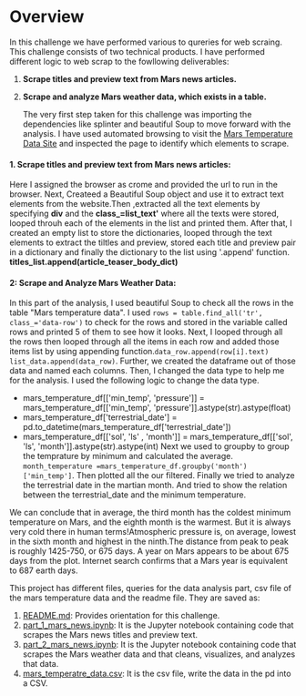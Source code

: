 # Overview
In this challenge we have performed various to qureries for web scraing. This challenge consists of two technical products. I have performed different logic to web scrap to the fowllowing deliverables:
1. **Scrape titles and preview text from Mars news articles.**
2.  **Scrape and analyze Mars weather data, which exists in a table.**
   
      The very first step taken for this challenge was importing the dependencies like splinter and beautiful Soup to move forward with the analysis. I have used automated browsing to visit the [Mars Temperature Data Site](https://static.bc-edx.com/data/web/mars_news/index.html)  and inspected the page to identify which elements to scrape.


#### 1. Scrape titles and preview text from Mars news articles:
   Here I assigned the browser as crome and provided the url to run in the browser. Next, Createed a Beautiful Soup object and use it to extract text elements from the website.Then ,extracted all the text elements by specifying **div** and the **class_=list_text'** where all the texts were stored, looped throuh each of the elements in the list and printed them. After that, I created an empty list to store the dictionaries, looped through the text elements to extract the tiltles and preview, stored each title and preview pair in a dictionary and finally the dictionary to the list using '.append' function.  **titles_list.append(article_teaser_body_dict)**

#### 2: Scrape and Analyze Mars Weather Data:
In this part of the analysis, I used beautiful Soup to check all the rows in the table "Mars temperature data". I used `rows = table.find_all('tr', class_='data-row')` to check for the rows and stored in the variable called rows and printed 5 of them to see how it looks. Next, I looped through all the rows then looped through all the items in each row and added those items list by using appending function.`data_row.append(row[i].text)`
`list_data.append(data_row)`. Further, we created the dataframe out of those data and named each columns. Then,  I changed the data type to help me for the analysis. I used the following logic to change the data type.
- mars_temperature_df[['min_temp', 'pressure']] = mars_temperature_df[['min_temp', 'pressure']].astype(str).astype(float)  
- mars_temperature_df['terrestrial_date'] = pd.to_datetime(mars_temperature_df['terrestrial_date'])
- mars_temperature_df[['sol', 'ls' , 'month']] = mars_temperature_df[['sol', 'ls', 'month']].astype(str).astype(int)
Next we used to groupby to group the temprature by minimum and calculated the average. `month_temperature =mars_temperature_df.groupby('month')['min_temp']`. Then plotted all the our filtered. Finally we tried to analyze the terrestrial date in the martian month. And tried to show the relation between the terrestrial_date and the minimum temperature.

We can conclude that in average, the third month has the coldest minimum temperature on Mars, and the eighth month is the warmest. But it is always very cold there in human terms!Atmospheric pressure is, on average, lowest in the sixth month and highest in the ninth.The distance from peak to peak is roughly 1425-750, or 675 days. A year on Mars appears to be about 675 days from the plot. Internet search confirms that a Mars year is equivalent to 687 earth days.

This project has different files, queries for the data analysis part, csv file of the mars temperature data and the readme file. They are saved as:
1. [README.md](https://github.com/shikhasitaula/scraping_challenge/blob/main/README.md): Provides orientation for this challenge.
2. [part_1_mars_news.ipynb](https://github.com/shikhasitaula/scraping_challenge/blob/main/part_1_mars_news.ipynb): It is the Jupyter notebook containing code that scrapes the Mars news titles and preview text.
3. [part_2_mars_news.ipynb](https://github.com/shikhasitaula/scraping_challenge/blob/main/part_2_mars_weather.ipynb): It is the Jupyter notebook containing code that scrapes the Mars weather data and that cleans, visualizes, and analyzes that data.
4. [mars_temperatre_data.csv](https://github.com/shikhasitaula/scraping_challenge/blob/main/mars_temperature_data.csv): It is the csv file, write the data in the pd into a CSV.